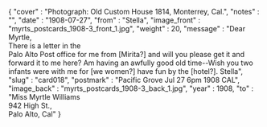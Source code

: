 {
  "cover" : "Photograph: Old Custom House 1814, Monterrey, Cal.",
  "notes" : "",
  "date" : "1908-07-27",
  "from" : "Stella",
  "image_front" : "myrts_postcards_1908-3_front_1.jpg",
  "weight" : 20,
  "message" : "Dear Myrtle,<br>There is a letter in the<br>Palo Alto Post office for me from [Mirita?] and will you please get it and forward it to me here? Am having an awfully good old time--Wish you two infants were with me for [we women?] have fun by the [hotel?]. Stella",
  "slug" : "card018",
  "postmark" : "Pacific Grove Jul 27 6pm 1908 CAL",
  "image_back" : "myrts_postcards_1908-3_back_1.jpg",
  "year" : 1908,
  "to" : "Miss Myrtle Williams<br>942 High St.,<br>Palo Alto, Cal"
}
